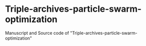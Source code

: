 # Triple-archives-particle-swarm-optimization
Manuscript and Source code of "Triple-archives-particle-swarm-optimization"
